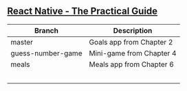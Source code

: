 ## [React Native - The Practical Guide](https://learning.oreilly.com/videos/react-native/9781789139747/)

| Branch            | Description              |
| ----------------- | ------------------------ |
| master            | Goals app from Chapter 2 |
| guess-number-game | Mini-game from Chapter 4 |
| meals             | Meals app from Chapter 6 |
|                   |                          |
|                   |                          |
|                   |                          |
|                   |                          |
|                   |                          |
